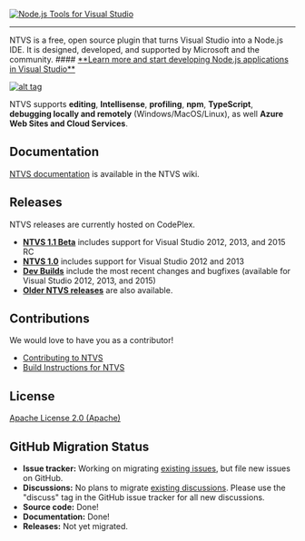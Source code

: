<a href="http://aka.ms/explorentvs" target="_blank">![Node.js Tools for Visual Studio](https://download-codeplex.sec.s-msft.com/Download?ProjectName=nodejstools&DownloadId=761175&Build=20959)</a>
<hr>
NTVS is a free, open source plugin that turns Visual Studio into a Node.js IDE. It is designed, developed, and supported by Microsoft and the community.
#### <a href="http://aka.ms/explorentvs" target="_blank">**Learn more and start developing Node.js applications in Visual Studio**</a>

<a href="https://channel9.msdn.com/Blogs/Seth-Juarez/Nodejs-Tools-for-Visual-Studio" target="_blank">![alt tag](http://i.imgur.com/cXM8wkr.png)</a>

NTVS supports **editing**, **Intellisense**, **profiling**, **npm**, **TypeScript**, **debugging locally and remotely** (Windows/MacOS/Linux), as well **Azure Web Sites and Cloud Services**.

## Documentation
[NTVS documentation](https://github.com/Microsoft/nodejstools/wiki) is available in the NTVS wiki.

## Releases
NTVS releases are currently hosted on CodePlex.
* **[NTVS 1.1 Beta](https://nodejstools.codeplex.com/releases/view/614706)** includes support for Visual Studio 2012, 2013, and 2015 RC
* **[NTVS 1.0](https://nodejstools.codeplex.com/releases/view/612573)** includes support for Visual Studio 2012 and 2013
* **[Dev Builds](https://github.com/Microsoft/nodejstools/releases)** include the most recent changes and bugfixes (available for Visual Studio 2012, 2013, and 2015)
* **[Older NTVS releases](https://nodejstools.codeplex.com/releases)** are also available.

## Contributions
We would love to have you as a contributor!
* [Contributing to NTVS](https://github.com/Microsoft/nodejstools/wiki/Contributing)
* [Build Instructions for NTVS](https://github.com/Microsoft/nodejstools/wiki/Build-Instructions)

## License
[Apache License 2.0 (Apache)](https://github.com/Microsoft/nodejstools/blob/master/LICENSE)

## GitHub Migration Status
* **Issue tracker:** Working on migrating [existing issues](https://nodejstools.codeplex.com/workitem/list/basic), but file new issues on GitHub.
* **Discussions:** No plans to migrate [existing discussions](https://nodejstools.codeplex.com/discussions). Please use the "discuss" tag in the GitHub issue tracker for all new discussions.  
* **Source code:** Done!
* **Documentation:** Done!
* **Releases:** Not yet migrated.
